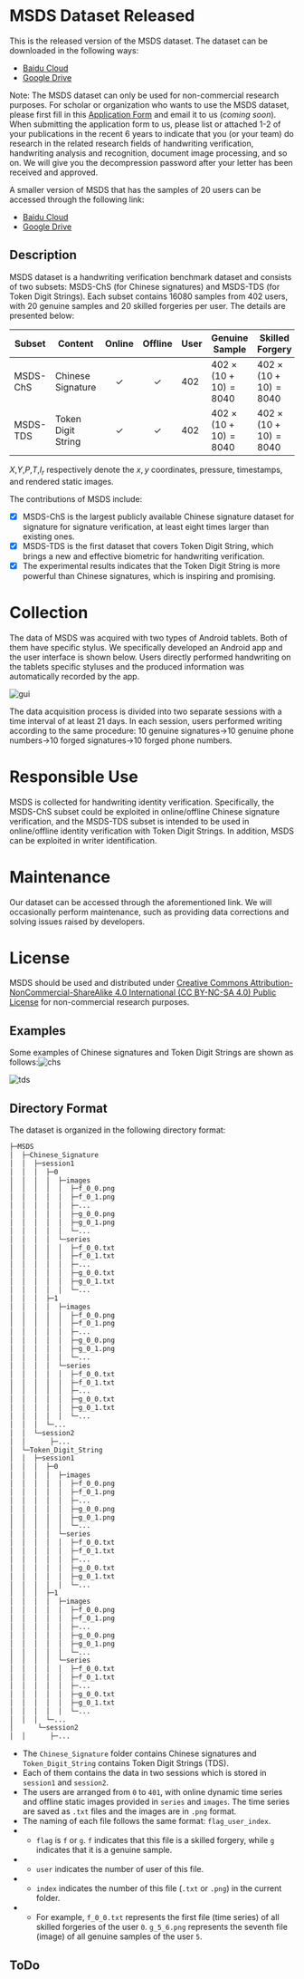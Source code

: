 # MSDS Dataset Released

This is the released version of the MSDS dataset. The dataset can be downloaded in the following ways:

- [Baidu Cloud](https://pan.baidu.com/s/1orJTpE0ijtU51Izso3UbbA?pwd=kva8)
- [Google Drive](https://drive.google.com/file/d/19DKIvScvorr5VR6RPeuU49evmt2rBgng/view?usp=sharing)

Note: The MSDS dataset can only be used for non-commercial research purposes. For scholar or organization who wants to use the MSDS dataset, please first fill in this [Application Form]() and email it to us (*coming soon*). When submitting the application form to us, please list or attached 1-2 of your publications in the recent 6 years to indicate that you (or your team) do research in the related research fields of handwriting verification, handwriting analysis and recognition, document image processing, and so on. We will give you the decompression password after your letter has been received and approved.

A smaller version of MSDS that has the samples of 20 users can be accessed through the following link:

- [Baidu Cloud](https://pan.baidu.com/s/18dgtfTxy7Hv1OVSDyE99Vg?pwd=n16w)
- [Google Drive](https://drive.google.com/file/d/1HCFMFCZPI0I6m--HrBJ4wNbHRRiaZXNL/view?usp=sharing)

## Description

MSDS dataset is a handwriting verification benchmark dataset and consists of two subsets: MSDS-ChS (for Chinese signatures) and MSDS-TDS (for Token Digit Strings). Each subset contains 16080 samples from 402 users, with 20 genuine samples and 20 skilled forgeries per user. The details are presented below:

| Subset   | Content            | Online | Offline | User | Genuine Sample              | Skilled Forgery             | Features              |
| -------- | ------------------ | :----: | :-----: | ---- | --------------------------- | --------------------------- | --------------------- |
| MSDS-ChS | Chinese Signature  |   ✓    |    ✓    | 402  | $402\times(10 + 10) = 8040$ | $402\times(10 + 10) = 8040$ | $X$,$Y$,$P$,$T$,$I_r$ |
| MSDS-TDS | Token Digit String |   ✓    |    ✓    | 402  | $402\times(10 + 10) = 8040$ | $402\times(10 + 10) = 8040$ | $X$,$Y$,$P$,$T$,$I_r$ |

$X$,$Y$,$P$,$T$,$I_r$ respectively denote the $x, y$ coordinates, pressure, timestamps, and rendered static images.

The contributions of MSDS include:

- [x] MSDS-ChS is the largest publicly available Chinese signature dataset for signature for signature verification, at least eight times larger than existing ones.
- [x] MSDS-TDS is the first dataset that covers Token Digit String, which brings a new and effective biometric for handwriting verification.
- [x] The experimental results indicates that the Token Digit String is more powerful than Chinese signatures, which is inspiring and promising.

# Collection

The data of MSDS was acquired with two types of Android tablets. Both of them have specific stylus. We specifically developed an Android app and the user interface is shown below. Users directly performed handwriting on the tablets specific styluses and the produced information was automatically recorded by the app.

![gui](./images/gui.png)

The data acquisition process is divided into two separate sessions with a time interval of at least 21 days. In each session, users performed writing according to the same procedure: 10 genuine signatures→10 genuine phone numbers→10 forged signatures→10 forged phone numbers.

# Responsible Use

MSDS is collected for handwriting identity verification. Specifically, the MSDS-ChS subset could be exploited in online/offline Chinese signature verification, and the MSDS-TDS subset is intended to be used in online/offline identity verification with Token Digit Strings. In addition, MSDS can be exploited in writer identification.

# Maintenance

Our dataset can be accessed through the aforementioned link. We will occasionally perform maintenance, such as providing data corrections and solving issues raised by developers.

# License

MSDS should be used and distributed under [Creative Commons Attribution-NonCommercial-ShareAlike 4.0 International (CC BY-NC-SA 4.0) Public License](https://creativecommons.org/licenses/by-nc-sa/4.0/) for non-commercial research purposes.

## Examples

Some examples of Chinese signatures and Token Digit Strings are shown as follows:![chs](./images/chs_demo.jpg)

![tds](./images/tds_demo.jpg)

## Directory Format

The dataset is organized in the following directory format:

```bash
├─MSDS
│  ├─Chinese_Signature
│  │  ├─session1
│  │  │  ├─0
│  │  │  │  ├─images
│  │  │  │  │  ├─f_0_0.png
│  │  │  │  │  ├─f_0_1.png
│  │  │  │  │  ├─...
│  │  │  │  │  ├─g_0_0.png
│  │  │  │  │  ├─g_0_1.png
│  │  │  │  │  └─...
│  │  │  │  └─series
│  │  │  │  │  ├─f_0_0.txt
│  │  │  │  │  ├─f_0_1.txt
│  │  │  │  │  ├─...
│  │  │  │  │  ├─g_0_0.txt
│  │  │  │  │  ├─g_0_1.txt
│  │  │  │  │  └─...
│  │  │  ├─1
│  │  │  │  ├─images
│  │  │  │  │  ├─f_0_0.png
│  │  │  │  │  ├─f_0_1.png
│  │  │  │  │  ├─...
│  │  │  │  │  ├─g_0_0.png
│  │  │  │  │  ├─g_0_1.png
│  │  │  │  │  └─...
│  │  │  │  └─series
│  │  │  │  │  ├─f_0_0.txt
│  │  │  │  │  ├─f_0_1.txt
│  │  │  │  │  ├─...
│  │  │  │  │  ├─g_0_0.txt
│  │  │  │  │  ├─g_0_1.txt
│  │  │  │  │  └─...
│  │  │  └─...
│  │  └─session2
│  │      ├─...
│  └─Token_Digit_String
│  │  ├─session1
│  │  │  ├─0
│  │  │  │  ├─images
│  │  │  │  │  ├─f_0_0.png
│  │  │  │  │  ├─f_0_1.png
│  │  │  │  │  ├─...
│  │  │  │  │  ├─g_0_0.png
│  │  │  │  │  ├─g_0_1.png
│  │  │  │  │  └─...
│  │  │  │  └─series
│  │  │  │  │  ├─f_0_0.txt
│  │  │  │  │  ├─f_0_1.txt
│  │  │  │  │  ├─...
│  │  │  │  │  ├─g_0_0.txt
│  │  │  │  │  ├─g_0_1.txt
│  │  │  │  │  └─...
│  │  │  ├─1
│  │  │  │  ├─images
│  │  │  │  │  ├─f_0_0.png
│  │  │  │  │  ├─f_0_1.png
│  │  │  │  │  ├─...
│  │  │  │  │  ├─g_0_0.png
│  │  │  │  │  ├─g_0_1.png
│  │  │  │  │  └─...
│  │  │  │  └─series
│  │  │  │  │  ├─f_0_0.txt
│  │  │  │  │  ├─f_0_1.txt
│  │  │  │  │  ├─...
│  │  │  │  │  ├─g_0_0.txt
│  │  │  │  │  ├─g_0_1.txt
│  │  │  │  │  └─...
│  │  │  └─...
│      └─session2
│  │      ├─...
```

- The `Chinese_Signature` folder contains Chinese signatures and `Token_Digit_String` contains Token Digit Strings (TDS).
- Each of them contains the data in two sessions which is stored in `session1` and `session2`.
- The users are arranged from `0` to `401`, with online dynamic time series and offline static images provided in `series` and `images`. The time series are saved as `.txt` files and the images are in `.png` format.
- The naming of each file follows the same format: `flag_user_index`.
- - `flag` is `f` or `g`. `f` indicates that this file is a skilled forgery, while `g` indicates that it is a genuine sample.
- - `user` indicates the number of user of this file.
- - `index` indicates the number of this file (`.txt` or `.png`) in the current folder.
- - For example, `f_0_0.txt` represents the first file (time series) of all skilled forgeries of the user `0`. `g_5_6.png` represents the seventh file (image) of all genuine samples of the user `5`.

## ToDo
